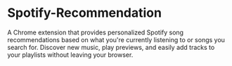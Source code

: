 # Spotify-Recommendation
A Chrome extension that provides personalized Spotify song recommendations based on what you're currently listening to or songs you search for. Discover new music, play previews, and easily add tracks to your playlists without leaving your browser.
